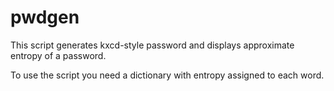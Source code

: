 # pwdgen

This script generates kxcd-style password and displays approximate entropy of a password.

To use the script you need a dictionary with entropy assigned to each word.
